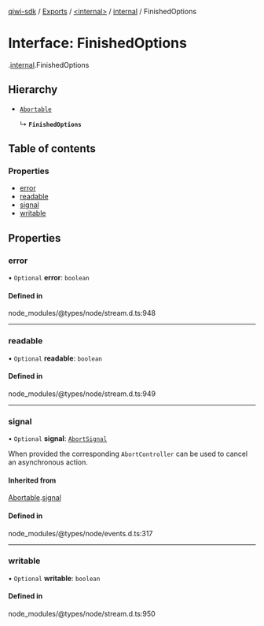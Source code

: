 [qiwi-sdk](../README.md) / [Exports](../modules.md) / [<internal\>](../modules/internal_.md) / [internal](../modules/internal_.internal.md) / FinishedOptions

# Interface: FinishedOptions

[<internal>](../modules/internal_.md).[internal](../modules/internal_.internal.md).FinishedOptions

## Hierarchy

- [`Abortable`](internal_.EventEmitter.Abortable.md)

  ↳ **`FinishedOptions`**

## Table of contents

### Properties

- [error](internal_.internal.FinishedOptions.md#error)
- [readable](internal_.internal.FinishedOptions.md#readable)
- [signal](internal_.internal.FinishedOptions.md#signal)
- [writable](internal_.internal.FinishedOptions.md#writable)

## Properties

### error

• `Optional` **error**: `boolean`

#### Defined in

node_modules/@types/node/stream.d.ts:948

___

### readable

• `Optional` **readable**: `boolean`

#### Defined in

node_modules/@types/node/stream.d.ts:949

___

### signal

• `Optional` **signal**: [`AbortSignal`](../modules/internal_.md#abortsignal)

When provided the corresponding `AbortController` can be used to cancel an asynchronous action.

#### Inherited from

[Abortable](internal_.EventEmitter.Abortable.md).[signal](internal_.EventEmitter.Abortable.md#signal)

#### Defined in

node_modules/@types/node/events.d.ts:317

___

### writable

• `Optional` **writable**: `boolean`

#### Defined in

node_modules/@types/node/stream.d.ts:950
